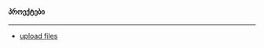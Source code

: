 #### პროექტები 

---

* [upload files](https://xtat0x.github.io/course_projects/upload_files/index.html)